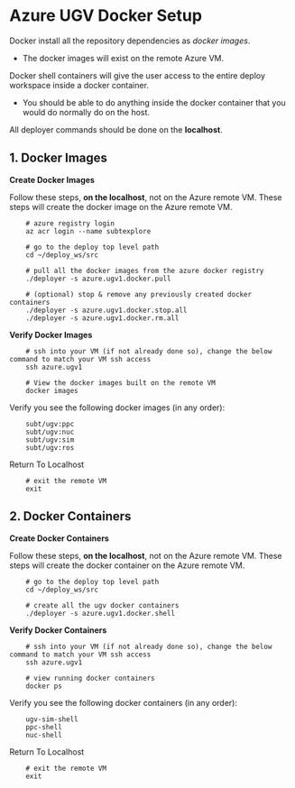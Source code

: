 # Azure UGV Docker Setup

Docker install all the repository dependencies as *docker images*.

- The docker images will exist on the remote Azure VM.

Docker shell containers will give the user access to the entire deploy workspace inside a docker container.

- You should be able to do anything inside the docker container that you would do normally do on the host.

All deployer commands should be done on the **localhost**.

## 1. Docker Images

**Create Docker Images**

Follow these steps, **on the localhost**, not on the Azure remote VM. These steps will create the docker image on the Azure remote VM.

        # azure registry login
        az acr login --name subtexplore

        # go to the deploy top level path
        cd ~/deploy_ws/src

        # pull all the docker images from the azure docker registry
        ./deployer -s azure.ugv1.docker.pull

        # (optional) stop & remove any previously created docker containers
        ./deployer -s azure.ugv1.docker.stop.all
        ./deployer -s azure.ugv1.docker.rm.all

**Verify Docker Images**

        # ssh into your VM (if not already done so), change the below command to match your VM ssh access
        ssh azure.ugv1

        # View the docker images built on the remote VM
        docker images

Verify you see the following docker images (in any order):

        subt/ugv:ppc
        subt/ugv:nuc
        subt/ugv:sim
        subt/ugv:ros

Return To Localhost

        # exit the remote VM
        exit

## 2. Docker Containers

**Create Docker Containers**

Follow these steps, **on the localhost**, not on the Azure remote VM. These steps will create the docker container on the Azure remote VM.

        # go to the deploy top level path
        cd ~/deploy_ws/src

        # create all the ugv docker containers
        ./deployer -s azure.ugv1.docker.shell

**Verify Docker Containers**

        # ssh into your VM (if not already done so), change the below command to match your VM ssh access
        ssh azure.ugv1

        # view running docker containers
        docker ps

Verify you see the following docker containers (in any order):

        ugv-sim-shell
        ppc-shell
        nuc-shell

Return To Localhost

        # exit the remote VM
        exit
